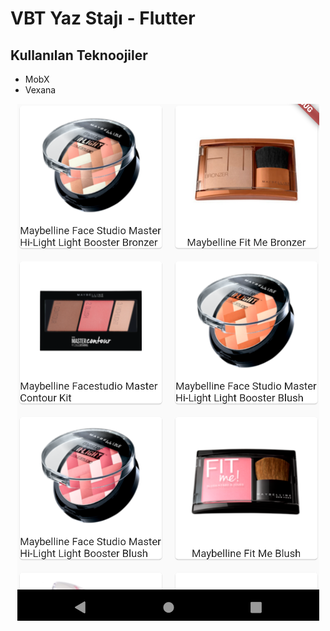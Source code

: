 # VBT Yaz Stajı - Flutter

 ## Kullanılan Teknoojiler
 
 - MobX
 - Vexana

<div align="center">
<img src="https://github.com/FrtSkr/vbt-flutter-state-management/blob/main/img/projectImg.png" alt="projectImage" />
</div>